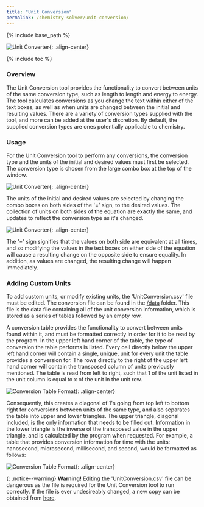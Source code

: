 ```yaml
---
title: "Unit Conversion"
permalink: /chemistry-solver/unit-conversion/
---
```

{% include base_path %}

![Unit Converter]({{base_path}}/images/portfolio/chemistry-solver/unit-converter.png){: .align-center}

{% include toc %}

### Overview
The Unit Conversion tool provides the functionality to convert between units of the same conversion type, such as length to length and energy to energy. The tool calculates conversions as you change the text within either of the text boxes, as well as when units are changed between the initial and resulting values. There are a variety of conversion types supplied with the tool, and more can be added at the user's discretion. By default, the supplied conversion types are ones potentially applicable to chemistry.

### Usage
For the Unit Conversion tool to perform any conversions, the conversion type and the units of the initial and desired values must first be selected. The conversion type is chosen from the large combo box at the top of the window.

![Unit Converter]({{base_path}}/images/portfolio/chemistry-solver/unit-converter-type-selection.png){: .align-center}

The units of the initial and desired values are selected by changing the combo boxes on both sides of the '=' sign, to the desired values. The collection of units on both sides of the equation are exactly the same, and updates to reflect the conversion type as it's changed.

![Unit Converter]({{base_path}}/images/portfolio/chemistry-solver/unit-converter-unit-selection.png){: .align-center}

The '=' sign signifies that the values on both side are equivalent at all times, and so modifying the values in the text boxes on either side of the equation will cause a resulting change on the opposite side to ensure equality. In addition, as values are changed, the resulting change will happen immediately.

### Adding Custom Units
To add custom units, or modify existing units, the 'UnitConversion.csv' file must be edited. The conversion file can be found in the [/data](https://github.com/Hoshiningen/Chemistry-Solver/tree/master/Chemistry-Solver/Chemistry-Solver/data) folder.  This file is the data file containing all of the unit conversion information, which is stored as a series of tables followed by an empty row.

A conversion table provides the functionality to convert between units found within it, and must be formatted correctly in order for it to be read by the program. In the upper left hand corner of the table, the type of conversion the table performs is listed. Every cell directly below the upper left hand corner will contain a single, unique, unit for every unit the table provides a conversion for. The rows directly to the right of the upper left hand corner will contain the transposed column of units previously mentioned. The table is read from left to right, such that 1 of the unit listed in the unit column is equal to x of the unit in the unit row.

![Conversion Table Format]({{base_path}}/images/portfolio/chemistry-solver/conversion-table-setup.png){: .align-center}

Consequently, this creates a diagonal of 1's going from top left to bottom right for conversions between units of the same type, and also separates the table into upper and lower triangles. The upper triangle, diagonal included, is the only information that needs to be filled out. Information in the lower triangle is the inverse of the transposed value in the upper triangle, and is calculated by the program when requested. For example, a table that provides conversion information for time with the units: nanosecond, microsecond, millisecond, and second, would be formatted as follows:

![Conversion Table Format]({{base_path}}/images/portfolio/chemistry-solver/conversion-table-completed.png){: .align-center}

{: .notice--warning}
**Warning!** Editing the 'UnitConversion.csv' file can be dangerous as the file is required for the Unit Conversion tool to run correctly. If the file is ever undesireably changed, a new copy can be obtained from [here](https://github.com/Hoshiningen/Chemistry-Solver/blob/master/Chemistry-Solver/Chemistry-Solver/data/UnitConversion.csv).



